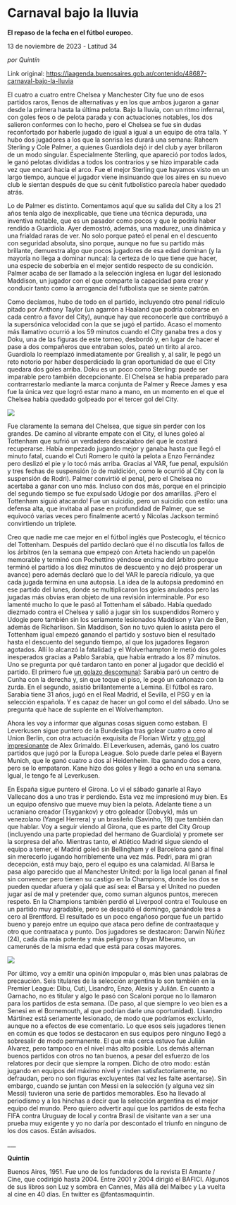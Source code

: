 # Carnaval bajo la lluvia

**El repaso de la fecha en el fútbol europeo.**

13 de noviembre de 2023 - Latitud 34

_por Quintín_

Link original: https://laagenda.buenosaires.gob.ar/contenido/48687-carnaval-bajo-la-lluvia



El cuatro a cuatro entre Chelsea y Manchester City fue uno de esos partidos raros, llenos de alternativas y en los que ambos jugaron a ganar desde la primera hasta la última pelota. Bajo la lluvia, con un ritmo infernal, con goles feos o de pelota parada y con actuaciones notables, los dos salieron conformes con lo hecho, pero el Chelsea se fue sin dudas reconfortado por haberle jugado de igual a igual a un equipo de otra talla. Y hubo dos jugadores a los que la sonrisa les durará una semana: Raheem Sterling y Cole Palmer, a quienes Guardiola dejó ir del club y ayer brillaron de un modo singular. Especialmente Sterling, que apareció por todos lados, le ganó pelotas divididas a todos los contrarios y se hizo imparable cada vez que encaró hacia el arco. Fue el mejor Sterling que hayamos visto en un largo tiempo, aunque el jugador viene insinuando que los aires en su nuevo club le sientan después de que su cénit futbolístico parecía haber quedado atrás.




Lo de Palmer es distinto. Comentamos aquí que su salida del City a los 21 años tenía algo de inexplicable, que tiene una técnica depurada, una inventiva notable, que es un pasador como pocos y que le podría haber rendido a Guardiola. Ayer demostró, además, una madurez, una dinámica y una frialdad raras de ver. No solo porque pateó el penal en el descuento con seguridad absoluta, sino porque, aunque no fue su partido más brillante, demuestra algo que pocos jugadores de esa edad dominan (y la mayoría no llega a dominar nunca): la certeza de lo que tiene que hacer, una especie de soberbia en el mejor sentido respecto de su condición. Palmer acaba de ser llamado a la selección inglesa en lugar del lesionado Maddison, un jugador con el que comparte la capacidad para crear y conducir tanto como la arrogancia del futbolista que se siente patrón.




Como decíamos, hubo de todo en el partido, incluyendo otro penal ridículo pitado por Anthony Taylor (un agarrón a Haaland que podría cobrarse en cada centro a favor del City), aunque hay que reconocerle que contribuyó a la supersónica velocidad con la que se jugó el partido. Acaso el momento más llamativo ocurrió a los 59 minutos cuando el City ganaba tres a dos y Doku, una de las figuras de este torneo, desbordó y, en lugar de hacer el pase a dos compañeros que entraban solos, pateó un tirito al arco. Guardiola lo reemplazó inmediatamente por Grealish y, al salir, le pegó un reto notorio por haber desperdiciado la gran oportunidad de que el City quedara dos goles arriba. Doku es un poco como Sterling: puede ser imparable pero también decepcionante. El Chelsea se había preparado para contrarrestarlo mediante la marca conjunta de Palmer y Reece James y esa fue la única vez que logró estar mano a mano, en un momento en el que el Chelsea había quedado golpeado por el tercer gol del City.




![](https://cdn.feater.me/files/images/2948684/37e9bb3f-5157-4c03-bd64-7e7593bbcb52.jpg)




Fue claramente la semana del Chelsea, que sigue sin perder con los grandes. De camino al vibrante empate con el City, el lunes goleó al Tottenham que sufrió un verdadero descalabro del que le costará recuperarse. Había empezado jugando mejor y ganaba hasta que llegó el minuto fatal, cuando el Cuti Romero le quitó la pelota a Enzo Fernández pero deslizó el pie y lo tocó más arriba. Gracias al VAR, fue penal, expulsión y tres fechas de suspensión (o de maldición, como le ocurrió al City con la suspensión de Rodri). Palmer convirtió el penal, pero el Chelsea no acertaba a ganar con uno más. Incluso con dos más, porque en el principio del segundo tiempo se fue expulsado Udogie por dos amarillas. ¡Pero el Tottenham siguió atacando! Fue un suicidio, pero un suicidio con estilo: una defensa alta, que invitaba al pase en profundidad de Palmer, que se equivocó varias veces pero finalmente acertó y Nicolas Jackson terminó convirtiendo un triplete.




Creo que nadie me cae mejor en el fútbol inglés que Postecoglu, el técnico del Tottenham. Después del partido declaró que él no discutía los fallos de los árbitros (en la semana que empezó con Arteta haciendo un papelón memorable y terminó con Pochettino yéndose encima del árbitro porque terminó el partido a los diez minutos de descuento y no dejó prosperar un avance) pero además declaró que lo del VAR le parecía ridículo, ya que cada jugada termina en una autopsia. La idea de la autopsia predominó en ese partido del lunes, donde se multiplicaron los goles anulados pero las jugadas más obvias eran objeto de una revisión interminable. Por eso lamenté mucho lo que le pasó al Tottenham el sábado. Había quedado diezmado contra el Chelsea y salió a jugar sin los suspendidos Romero y Udogie pero también sin los seriamente lesionados Maddison y Van de Ben, además de Richarlison. Sin Maddison, Son no tuvo quien lo asista pero el Tottenham igual empezó ganando el partido y sostuvo bien el resultado hasta el descuento del segundo tiempo, al que los jugadores llegaron agotados. Allí lo alcanzó la fatalidad y el Wolverhampton le metió dos goles inesperados gracias a Pablo Sarabia, que había entrado a los 87 minutos. Uno se pregunta por qué tardaron tanto en poner al jugador que decidió el partido. El primero fue [un golazo descomunal](https://www.espn.com.co/video/clip/_/id/12854585): Sarabia paró un centro de Cunha con la derecha y, sin que toque el piso, le pegó un cañonazo con la zurda. En el segundo, asistió brillantemente a Lemina. El fútbol es raro. Sarabia tiene 31 años, jugó en el Real Madrid, el Sevilla, el PSG y en la selección española. Y es capaz de hacer un gol como el del sábado. Uno se pregunta qué hace de suplente en el Wolverhampton.




Ahora les voy a informar que algunas cosas siguen como estaban. El Leverkusen sigue puntero de la Bundesliga tras golear cuatro a cero al Union Berlín, con otra actuación exquisita de Florian Wirtz y [otro gol impresionante](https://twitter.com/SC_ESPN/status/1723719095034495466?ref_src=twsrc%5Etfw%7Ctwcamp%5Etweetembed%7Ctwterm%5E1723719095034495466%7Ctwgr%5E%7Ctwcon%5Es1_&ref_url=https%3A%2F%2Fgol.caracoltv.com%2Ffutbol-internacional%2Fvea-aca-el-golazo-del-que-todo-el-mundo-habla-en-la-bundesliga-so35) de Alex Grimaldo. El Leverkusen, además, ganó los cuatro partidos que jugó por la Europa League. Solo puede darle pelea el Bayern Munich, que le ganó cuatro a dos al Heidenheim. Iba ganando dos a cero, pero se lo empataron. Kane hizo dos goles y llegó a ocho en una semana. Igual, le tengo fe al Leverkusen.




En España sigue puntero el Girona. Lo vi el sábado ganarle al Rayo Vallecano dos a uno tras ir perdiendo. Esta vez me impresionó muy bien. Es un equipo ofensivo que mueve muy bien la pelota. Adelante tiene a un ucraniano creador (Tsygankov) y otro goleador (Dobvyk), más un venezolano (Yangel Herrera) y un brasileño (Savinho, 19) que también dan que hablar. Voy a seguir viendo al Girona, que es parte del City Group (incluyendo una parte propiedad del hermano de Guardiola) y promete ser la sorpresa del año. Mientras tanto, el Atlético Madrid sigue siendo el equipo a temer, el Madrid goleó sin Bellingham y el Barcelona ganó al final sin merecerlo jugando horriblemente una vez más. Pedri, para mi gran decepción, está muy bajo, pero el equipo es una calamidad. Al Barsa le pasa algo parecido que al Manchester United: por la liga local ganan al final sin convencer pero tienen su castigo en la Champions, donde los dos se pueden quedar afuera y ojalá que así sea: el Barsa y el United no pueden jugar así de mal y pretender que, como suman algunos puntos, merecen respeto. En la Champions también perdió el Liverpool contra el Toulouse en un partido muy agradable, pero se desquitó el domingo, ganándole tres a cero al Brentford. El resultado es un poco engañoso porque fue un partido bueno y parejo entre un equipo que ataca pero define de contraataque y otro que contraataca y punto. Dos jugadores se destacaron: Darwin Núñez (24), cada día más potente y más peligroso y Bryan Mbeumo, un camerunés de la misma edad que está para cosas mayores.




![](https://cdn.feater.me/files/images/2948689/e47231e3-46d3-45ae-8349-a2d12cf59577.jpg)




Por último, voy a emitir una opinión impopular o, más bien unas palabras de precaución. Seis titulares de la selección argentina lo son también en la Premier League: Dibu, Cuti, Lisandro, Enzo, Alexis y Julián. En cuanto a Garnacho, no es titular y algo le pasó con Scaloni porque no lo llamaron para los partidos de esta semana. (De paso, al que siempre lo veo bien es a Senesi en el Bornemouth, al que podrían darle una oportunidad). Lisandro Mártínez está seriamente lesionado, de modo que podríamos excluirlo, aunque no a efectos de ese comentario. Lo que esos seis jugadores tienen en común es que todos se destacaron en sus equipos pero ninguno llegó a sobresalir de modo permanente. El que más cerca estuvo fue Julián Alvarez, pero tampoco en el nivel más alto posible. Los demás alternan buenos partidos con otros no tan buenos, a pesar del esfuerzo de los relatores por decir que siempre la rompen. Dicho de otro modo: están jugando en equipos del máximo nivel y rinden satisfactoriamente, no defraudan, pero no son figuras excluyentes (tal vez les falte asentarse). Sin embargo, cuando se juntan con Messi en la selección (y alguna vez sin Messi) tuvieron una serie de partidos memorables. Eso ha llevado al periodismo y a los hinchas a decir que la selección argentina es el mejor equipo del mundo. Pero quiero advertir aquí que los partidos de esta fecha FIFA contra Uruguay de local y contra Brasil de visitante van a ser una prueba muy exigente y yo no daría por descontado el triunfo en ninguno de los dos casos. Están avisados.




\_\_\_




**Quintín**




Buenos Aires, 1951. Fue uno de los fundadores de la revista El Amante / Cine, que codirigió hasta 2004. Entre 2001 y 2004 dirigió el BAFICI. Algunos de sus libros son Luz y sombra en Cannes, Más allá del Malbec y La vuelta al cine en 40 días. En twitter es @fantasmaquintin.



